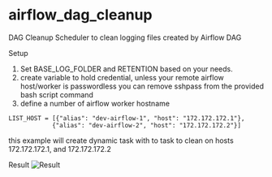 # airflow_dag_cleanup
DAG Cleanup Scheduler to clean logging files created by Airflow DAG

Setup
1. Set BASE_LOG_FOLDER and RETENTION based on your needs.
2. create variable to hold credential, unless your remote airflow host/worker is passwordless you can remove sshpass from the provided bash script command
3. define a number of airflow worker hostname
```
LIST_HOST = [{"alias": "dev-airflow-1", "host": "172.172.172.1"}, 
            {"alias": "dev-airflow-2", "host": "172.172.172.2"}]
```
  this example will create dynamic task with to task to clean on hosts 172.172.172.1, and 172.172.172.2

Result
![Result](https://raw.githubusercontent.com/muhk01/airflow_dag_log_cleanup/main/img/DAG.PNG)
